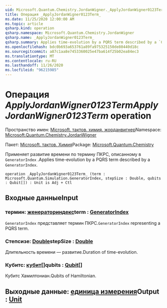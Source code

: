 ```yaml
---
uid: Microsoft.Quantum.Chemistry.JordanWigner._ApplyJordanWigner0123Term_
title: Операция _ApplyJordanWigner0123Term_
ms.date: 11/25/2020 12:00:00 AM
ms.topic: article
qsharp.kind: operation
qsharp.namespace: Microsoft.Quantum.Chemistry.JordanWigner
qsharp.name: _ApplyJordanWigner0123Term_
qsharp.summary: Applies time-evolution by a PQRS term described by a `GeneratorIndex`.
ms.openlocfilehash: bdc0b693a653761a89fa975325150de80440d18c
ms.sourcegitcommit: a87c1aa8e7453360025e47ba614f25b02ea84ec3
ms.translationtype: MT
ms.contentlocale: ru-RU
ms.lasthandoff: 11/26/2020
ms.locfileid: "96215985"
---
```

# <a name="_applyjordanwigner0123term_-operation"></a><span data-ttu-id="d6a59-102">Операция _ApplyJordanWigner0123Term_</span><span class="sxs-lookup"><span data-stu-id="d6a59-102">_ApplyJordanWigner0123Term_ operation</span></span>

<span data-ttu-id="d6a59-103">Пространство имен: [Microsoft. тактов. химия. жорданвигнер](xref:Microsoft.Quantum.Chemistry.JordanWigner)</span><span class="sxs-lookup"><span data-stu-id="d6a59-103">Namespace: [Microsoft.Quantum.Chemistry.JordanWigner](xref:Microsoft.Quantum.Chemistry.JordanWigner)</span></span>

<span data-ttu-id="d6a59-104">Пакет: [Microsoft. тактов. Химия](https://nuget.org/packages/Microsoft.Quantum.Chemistry)</span><span class="sxs-lookup"><span data-stu-id="d6a59-104">Package: [Microsoft.Quantum.Chemistry](https://nuget.org/packages/Microsoft.Quantum.Chemistry)</span></span>


<span data-ttu-id="d6a59-105">Применяет развитие времени по термину ПКРС, описанному в `GeneratorIndex` .</span><span class="sxs-lookup"><span data-stu-id="d6a59-105">Applies time-evolution by a PQRS term described by a `GeneratorIndex`.</span></span>

```qsharp
operation _ApplyJordanWigner0123Term_ (term : Microsoft.Quantum.Simulation.GeneratorIndex, stepSize : Double, qubits : Qubit[]) : Unit is Adj + Ctl
```


## <a name="input"></a><span data-ttu-id="d6a59-106">Входные данные</span><span class="sxs-lookup"><span data-stu-id="d6a59-106">Input</span></span>

### <a name="term--generatorindex"></a><span data-ttu-id="d6a59-107">термин: [женераториндекс](xref:Microsoft.Quantum.Simulation.GeneratorIndex)</span><span class="sxs-lookup"><span data-stu-id="d6a59-107">term : [GeneratorIndex](xref:Microsoft.Quantum.Simulation.GeneratorIndex)</span></span>

<span data-ttu-id="d6a59-108">`GeneratorIndex` представляет термин ПКРС.</span><span class="sxs-lookup"><span data-stu-id="d6a59-108">`GeneratorIndex` representing a PQRS term.</span></span>


### <a name="stepsize--double"></a><span data-ttu-id="d6a59-109">Степсизе: [Double](xref:microsoft.quantum.lang-ref.double)</span><span class="sxs-lookup"><span data-stu-id="d6a59-109">stepSize : [Double](xref:microsoft.quantum.lang-ref.double)</span></span>

<span data-ttu-id="d6a59-110">Длительность времени — развитие.</span><span class="sxs-lookup"><span data-stu-id="d6a59-110">Duration of time-evolution.</span></span>


### <a name="qubits--qubit"></a><span data-ttu-id="d6a59-111">Кубитс: [кубит](xref:microsoft.quantum.lang-ref.qubit)[]</span><span class="sxs-lookup"><span data-stu-id="d6a59-111">qubits : [Qubit](xref:microsoft.quantum.lang-ref.qubit)[]</span></span>

<span data-ttu-id="d6a59-112">Кубитс Хамилтониан.</span><span class="sxs-lookup"><span data-stu-id="d6a59-112">Qubits of Hamiltonian.</span></span>



## <a name="output--unit"></a><span data-ttu-id="d6a59-113">Выходные данные: [единица измерения](xref:microsoft.quantum.lang-ref.unit)</span><span class="sxs-lookup"><span data-stu-id="d6a59-113">Output : [Unit](xref:microsoft.quantum.lang-ref.unit)</span></span>


